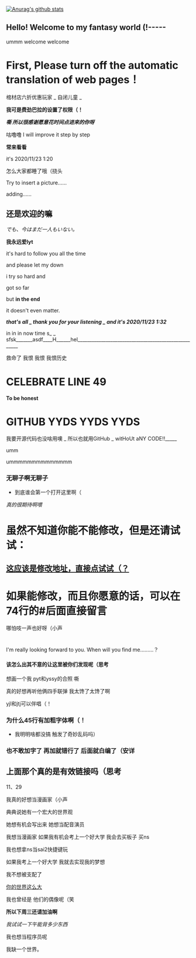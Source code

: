 [![Anurag's github stats](https://github-readme-stats.vercel.app/api?username=ywy-aNKh)](https://github.com/anuraghazra/github-readme-stats)

## Hello! Welcome to my fantasy world (!----- ##

ummm welcome welcome

# First, Please turn off the automatic translation of web pages！

棺材店六折优惠玩家 _ 自闭儿童 _

**我可是费劲巴拉的设置了权限（！**

***嘶 所以很感谢愿意花时间点进来的你呀***

咕噜噜 I will improve it step by step

**常来看看**

it's 2020/11/23 1:20

怎么大家都睡了哦（挠头

Try to insert a picture……

adding……

## 还是欢迎的嘛

*でも、今はまだ一人もいない。*

**我永远爱lyt**

it's hard to follow you all the time

and please let my down

i try so hard and 

got so far

but **in the end**

it doesn't even matter.

***that's all _ thank you for your listening _ and it's 2020/11/23 1:32***

in in in now time s_  _ sfsk_______asdf____H______hel_____________________________________________________

救命了 我恨 我恨 我恨历史

# CELEBRATE LINE 49 

**To be honest**

# GITHUB YYDS YYDS YYDS

我要开源代码也没啥用噢 _ 所以也就用GitHub _ witHoUt aNY CODE!!_____

umm

ummmmmmmmmmmmmm 

### 无聊子啊无聊子
- 到底谁会第一个打开这里啊（

*真的很期待啊喂*

# 虽然不知道你能不能修改，但是还请试试：

## **[这应该是修改地址，直接点试试（？](https://github.com/ywy-aNKh/ywy-aNKh.github.io/edit/main/index.md "太荣幸了，你愿意一直读到这里（笑")**

# 如果能修改，而且你愿意的话，可以在74行的#后面直接留言

哪怕吱一声也好呀（小声

# 

I'm really looking forward to you. When will you find me………？

#### 该怎么出其不意的让这里被你们发现呢（思考

想画一个我 pyt和yssy的合照 嘶

真的好想再听他俩四手联弹 我太馋了太馋了啊

yjl和jtj可以伴唱（！

### 为什么45行有加粗字体啊（！
- 我明明啥都没搞 触发了奇妙乱码吗）

### 也不敢加字了 再加就错行了 后面就白编了（安详

## 上面那个真的是有效链接吗（思考

11、29

我真的好想当漫画家（小声

典典说她有一个宏大的世界观

她想有机会写出来 她想当配音演员

我想当漫画家 如果我有机会考上一个好大学 我会去买板子 买ns

我也想拿ns当sai2快捷键玩

如果我考上一个好大学 我就去实现我的梦想

我不想被支配了

[你的世界这么大](https://www.zhihu.com/question/426004817/answer/1540370419 "虚无缥缈")

我也曾经是 他们的偶像呢（笑

**所以下周三还请加油啊**

*我试试一下午能背多少东西*

我也想当程序员呢

我缺一个世界。
